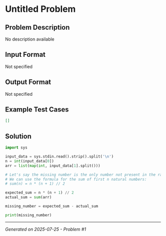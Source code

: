 # Untitled Problem

## Problem Description
No description available

## Input Format
Not specified

## Output Format
Not specified

## Example Test Cases
```json
[]
```

## Solution
```python
import sys

input_data = sys.stdin.read().strip().split('\n')
n = int(input_data[0])
arr = list(map(int, input_data[1].split()))

# Let's say the missing number is the only number not present in the range from 1 to n.
# We can use the formula for the sum of first n natural numbers:
# sum(n) = n * (n + 1) // 2

expected_sum = n * (n + 1) // 2
actual_sum = sum(arr)

missing_number = expected_sum - actual_sum

print(missing_number)
```

---
*Generated on 2025-07-25 - Problem #1*